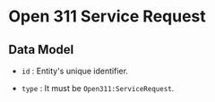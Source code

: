 # Open 311 Service Request

## Data Model

+ `id` : Entity's unique identifier. 

+ `type` : It must be `Open311:ServiceRequest`.


